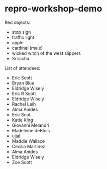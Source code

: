 # repro-workshop-demo
Red objects:
- stop sign
- traffic light
- apple
- cardinal (male)
- wicked witch of the west slippers 
- Sriracha


List of attendees:
- Eric Scott
- Bryan Blue
- Eldridge Wisely
- Eric R Scott
- Eldridge Wisely
- Rachel Leih
- Alma Anides
- Eric Scot
- Katie King
- Giovanni Melandri
- Madeleine deBlois
- ujjal
- Maddie Wallace
- Cecilia Martinez
- Alma Anides
- Eldridge Wisely
- Zoe Scott
